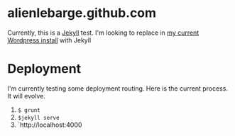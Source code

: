 alienlebarge.github.com
=======================

Currently, this is a [Jekyll](http://jekyllrb.com/) test.
I'm looking to replace in [my current Wordpress install](http://www.alienlebarge.ch/) with Jekyll

# Deployment

I'm currently testing some deployment routing. Here is the current process. It will evolve.

1. `$ grunt`
1. `$jekyll serve`
1. `http://localhost:4000
